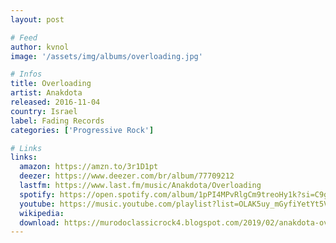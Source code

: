 ```yaml
---
layout: post

# Feed
author: kvnol
image: '/assets/img/albums/overloading.jpg'

# Infos
title: Overloading
artist: Anakdota
released: 2016-11-04
country: Israel
label: Fading Records
categories: ['Progressive Rock']

# Links
links:
  amazon: https://amzn.to/3r1D1pt
  deezer: https://www.deezer.com/br/album/77709212
  lastfm: https://www.last.fm/music/Anakdota/Overloading
  spotify: https://open.spotify.com/album/1pPI4MPvRlgCm9treoHy1k?si=C9g8493BR-ak8YToF9W-nw
  youtube: https://music.youtube.com/playlist?list=OLAK5uy_mGyfiYetYt5VCkVu5Bs_uhODC3qxdN37U
  wikipedia:
  download: https://murodoclassicrock4.blogspot.com/2019/02/anakdota-overloading-2016.html
---
```

